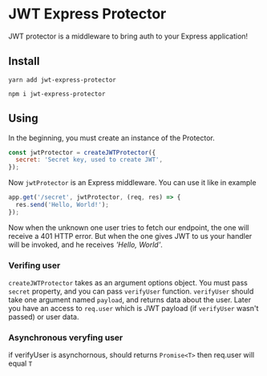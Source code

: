 # JWT Express Protector

JWT protector is a middleware to bring auth to your Express application!

## Install

`yarn add jwt-express-protector`

`npm i jwt-express-protector`

## Using

In the beginning, you must create an instance of the Protector.

```js
const jwtProtector = createJWTProtector({
  secret: 'Secret key, used to create JWT',
});
```

Now `jwtProtector` is an Express middleware. You can use it like in example

```js
app.get('/secret', jwtProtector, (req, res) => {
  res.send('Hello, World!');
});
```

Now when the unknown one user tries to fetch our endpoint, the one will receive a 401 HTTP error. But when the one gives JWT to us your handler will be invoked, and he receives _'Hello, World'_.

### Verifing user

`createJWTProtector` takes as an argument options object. You must pass `secret` property, and you can pass `verifyUser` function. `verifyUser` should take one argument named `payload`, and returns data about the user. Later you have an access to `req.user` which is JWT payload (if `verifyUser` wasn't passed) or user data.

### Asynchronous veryfing user

if verifyUser is asynchornous, should returns `Promise<T>` then req.user will equal `T`
